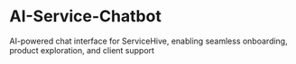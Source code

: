 # AI-Service-Chatbot
AI-powered chat interface for ServiceHive, enabling seamless onboarding, product exploration, and client support
